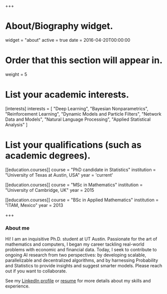 +++
# About/Biography widget.
widget = "about"
active = true
date = 2016-04-20T00:00:00

# Order that this section will appear in.
weight = 5

# List your academic interests.
[interests]
  interests = [
    "Deep Learning",
    "Bayesian Nonparametrics",
    "Reinforcement Learning",
    "Dynamic Models and Particle Filters",
    "Network Data and Models",
    "Natural Language Processing",
    "Applied Statistical Analysis"
  ]

# List your qualifications (such as academic degrees).
[[education.courses]]
  course = "PhD candidate in Statistics"
  institution = "University of Texas at Austin, USA"
  year = 'current'

[[education.courses]]
  course = "MSc in Mathematics"
  institution = "University of Cambridge, UK"
  year = 2015

[[education.courses]]
  course = "BSc in Applied Mathematics"
  institution = "ITAM, Mexico"
  year = 2013

+++

### About me

Hi! I am an inquisitive Ph.D. student at UT Austin. Passionate for the art of mathematics and computers, I began my career tackling real-world problems with economic and financial data. Today, I seek to contribute to ongoing AI research from two perspectives: by developing scalable, parallelizable and decentralized algorithms, and by harnessing Probability and Statistics to provide insights and suggest smarter models. Please reach out if you want to collaborate. 

See my [LinkedIn profile][linkedin-link] or [resume][resume-link] for more details about my skills and experience. 

[resume-link]: https://github.com/mauriciogtec/blog/raw/master/resources/resume.pdf
[linkedin-link]: https://www.linkedin.com/in/mauriciogtec/